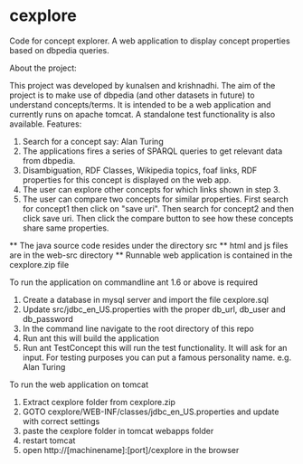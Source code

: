 # cexplore
Code for concept explorer. A web application to display concept properties based on dbpedia queries.

About the project:

This project was developed by kunalsen and krishnadhi. The aim of the project is to make use of dbpedia (and other datasets in future)
to understand concepts/terms. It is intended to be a web application and currently runs on apache tomcat. A standalone 
test functionality is also available. Features:
1. Search for a concept say: Alan Turing
2. The applications fires a series of SPARQL queries to get relevant data from dbpedia.
3. Disambiguation, RDF Classes, Wikipedia topics, foaf links, RDF properties for this concept is displayed on the web app.
4. The user can explore other concepts for which links shown in step 3.
5. The user can compare two concepts for similar properties. First search for concept1 then click on "save uri". Then
search for concept2 and then click save uri. Then click the compare button to see how these concepts share same properties.


** The java source code resides under the directory src
** html and js files are in the web-src directory
** Runnable web application is contained in the cexplore.zip file

To run the application on commandline ant 1.6 or above is required
1. Create a database in mysql server and import the file cexplore.sql
2. Update src/jdbc_en_US.properties with the proper db_url, db_user and db_password
3. In the command line navigate to the root directory of this repo
3. Run ant 
    this will build the application
4. Run ant TestConcept
    this will run the test functionality. It will ask for an input. For testing purposes you can put a famous personality name.
    e.g. Alan Turing
    
    
To run the web application on tomcat
1. Extract cexplore folder from cexplore.zip
2. GOTO cexplore/WEB-INF/classes/jdbc_en_US.properties and update with correct settings
3. paste the cexplore folder in tomcat webapps folder
4. restart tomcat
5. open http://[machinename]:[port]/cexplore in the browser

